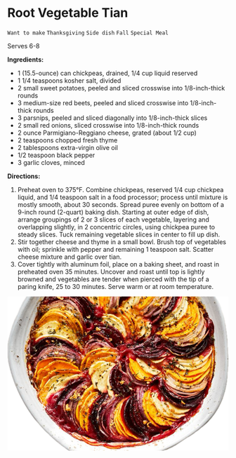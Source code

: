 # Root Vegetable Tian

`Want to make` `Thanksgiving` `Side dish` `Fall` `Special Meal`

Serves 6-8

**Ingredients:**

- 1 (15.5-ounce) can chickpeas, drained, 1/4 cup liquid reserved
- 1 1/4 teaspoons kosher salt, divided
- 2 small sweet potatoes, peeled and sliced crosswise into 1/8-inch-thick rounds
- 3 medium-size red beets, peeled and sliced crosswise into 1/8-inch-thick rounds
- 3 parsnips, peeled and sliced diagonally into 1/8-inch-thick slices
- 2 small red onions, sliced crosswise into 1/8-inch-thick rounds
- 2 ounce Parmigiano-Reggiano cheese, grated (about 1/2 cup)
- 2 teaspoons chopped fresh thyme
- 2 tablespoons extra-virgin olive oil
- 1/2 teaspoon black pepper
- 3 garlic cloves, minced

**Directions:**

1. Preheat oven to 375°F. Combine chickpeas, reserved 1/4 cup chickpea liquid, and 1/4 teaspoon salt in a food processor; process until mixture is mostly smooth, about 30 seconds. Spread puree evenly on bottom of a 9-inch round (2-quart) baking dish. Starting at outer edge of dish, arrange groupings of 2 or 3 slices of each vegetable, layering and overlapping slightly, in 2 concentric circles, using chickpea puree to steady slices. Tuck remaining vegetable slices in center to fill up dish.
2. Stir together cheese and thyme in a small bowl. Brush top of vegetables with oil; sprinkle with pepper and remaining 1 teaspoon salt. Scatter cheese mixture and garlic over tian.
3. Cover tightly with aluminum foil, place on a baking sheet, and roast in preheated oven 35 minutes. Uncover and roast until top is lightly browned and vegetables are tender when pierced with the tip of a paring knife, 25 to 30 minutes. Serve warm or at room temperature.

![Image_20231223_104457.png](image/Image_20231223_104457.png)
